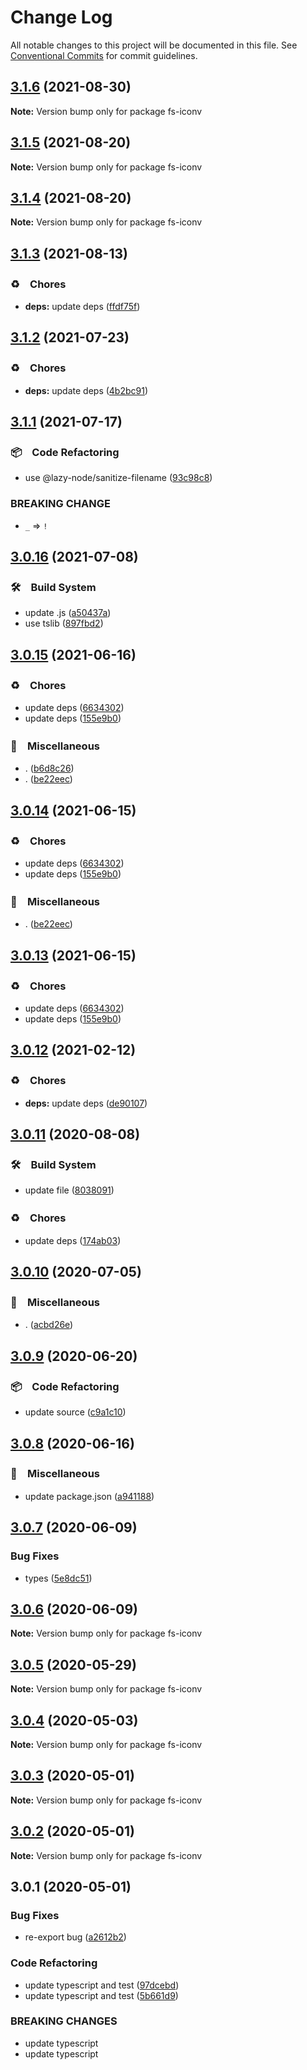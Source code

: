 # Change Log

All notable changes to this project will be documented in this file.
See [Conventional Commits](https://conventionalcommits.org) for commit guidelines.

## [3.1.6](https://github.com/bluelovers/ws-iconv/compare/fs-iconv@3.1.5...fs-iconv@3.1.6) (2021-08-30)

**Note:** Version bump only for package fs-iconv





## [3.1.5](https://github.com/bluelovers/ws-iconv/compare/fs-iconv@3.1.4...fs-iconv@3.1.5) (2021-08-20)

**Note:** Version bump only for package fs-iconv





## [3.1.4](https://github.com/bluelovers/ws-iconv/compare/fs-iconv@3.1.3...fs-iconv@3.1.4) (2021-08-20)

**Note:** Version bump only for package fs-iconv





## [3.1.3](https://github.com/bluelovers/ws-iconv/compare/fs-iconv@3.1.2...fs-iconv@3.1.3) (2021-08-13)


### ♻️　Chores

* **deps:** update deps ([ffdf75f](https://github.com/bluelovers/ws-iconv/commit/ffdf75f27917b2698690436b66df040f2cc5cebc))





## [3.1.2](https://github.com/bluelovers/ws-iconv/compare/fs-iconv@3.1.1...fs-iconv@3.1.2) (2021-07-23)


### ♻️　Chores

* **deps:** update deps ([4b2bc91](https://github.com/bluelovers/ws-iconv/commit/4b2bc919ffe997c6f6ec01111f54041ee15fecc8))





## [3.1.1](https://github.com/bluelovers/ws-iconv/compare/fs-iconv@3.0.16...fs-iconv@3.1.1) (2021-07-17)


### 📦　Code Refactoring

* use @lazy-node/sanitize-filename ([93c98c8](https://github.com/bluelovers/ws-iconv/commit/93c98c8b3bf133032aa593043ae48a5c8310c8f1))


### BREAKING CHANGE

* `_` => `!`





## [3.0.16](https://github.com/bluelovers/ws-iconv/compare/fs-iconv@3.0.15...fs-iconv@3.0.16) (2021-07-08)


### 🛠　Build System

* update .js ([a50437a](https://github.com/bluelovers/ws-iconv/commit/a50437a84acedeabe884b56978507ee04ea90d58))
* use tslib ([897fbd2](https://github.com/bluelovers/ws-iconv/commit/897fbd2808c31f284dd368759f715c450b033e5e))





## [3.0.15](https://github.com/bluelovers/ws-iconv/compare/fs-iconv@3.0.12...fs-iconv@3.0.15) (2021-06-16)


### ♻️　Chores

* update deps ([6634302](https://github.com/bluelovers/ws-iconv/commit/663430282348853158d48615db0629476a99b19a))
* update deps ([155e9b0](https://github.com/bluelovers/ws-iconv/commit/155e9b0a1aaf956c9d660dee61c59ef998b77131))


### 🔖　Miscellaneous

* . ([b6d8c26](https://github.com/bluelovers/ws-iconv/commit/b6d8c260f2ae71e650af52391117e1ba018955ff))
* . ([be22eec](https://github.com/bluelovers/ws-iconv/commit/be22eec8fe89b92477c48fe46b3e533408338ed3))





## [3.0.14](https://github.com/bluelovers/ws-iconv/compare/fs-iconv@3.0.12...fs-iconv@3.0.14) (2021-06-15)


### ♻️　Chores

* update deps ([6634302](https://github.com/bluelovers/ws-iconv/commit/663430282348853158d48615db0629476a99b19a))
* update deps ([155e9b0](https://github.com/bluelovers/ws-iconv/commit/155e9b0a1aaf956c9d660dee61c59ef998b77131))


### 🔖　Miscellaneous

* . ([be22eec](https://github.com/bluelovers/ws-iconv/commit/be22eec8fe89b92477c48fe46b3e533408338ed3))





## [3.0.13](https://github.com/bluelovers/ws-iconv/compare/fs-iconv@3.0.12...fs-iconv@3.0.13) (2021-06-15)


### ♻️　Chores

* update deps ([6634302](https://github.com/bluelovers/ws-iconv/commit/663430282348853158d48615db0629476a99b19a))
* update deps ([155e9b0](https://github.com/bluelovers/ws-iconv/commit/155e9b0a1aaf956c9d660dee61c59ef998b77131))





## [3.0.12](https://github.com/bluelovers/ws-iconv/compare/fs-iconv@3.0.11...fs-iconv@3.0.12) (2021-02-12)


### ♻️　Chores

* **deps:** update deps ([de90107](https://github.com/bluelovers/ws-iconv/commit/de90107171d57c462de9918fe0a53f64a9c92791))





## [3.0.11](https://github.com/bluelovers/ws-iconv/compare/fs-iconv@3.0.10...fs-iconv@3.0.11) (2020-08-08)


### 🛠　Build System

* update file ([8038091](https://github.com/bluelovers/ws-iconv/commit/8038091e90359945bc8861d4574e5a1370bdec11))


### ♻️　Chores

* update deps ([174ab03](https://github.com/bluelovers/ws-iconv/commit/174ab0300fdaf8a3ba5e130295296733ebdb1886))





## [3.0.10](https://github.com/bluelovers/ws-iconv/compare/fs-iconv@3.0.9...fs-iconv@3.0.10) (2020-07-05)


### 🔖　Miscellaneous

* . ([acbd26e](https://github.com/bluelovers/ws-iconv/commit/acbd26eccb84cfb7de85317c0383680c1809c530))





## [3.0.9](https://github.com/bluelovers/ws-iconv/compare/fs-iconv@3.0.8...fs-iconv@3.0.9) (2020-06-20)


### 📦　Code Refactoring

* update source ([c9a1c10](https://github.com/bluelovers/ws-iconv/commit/c9a1c10f7447a6880a8594bc954dd0de8bd26788))





## [3.0.8](https://github.com/bluelovers/ws-iconv/compare/fs-iconv@3.0.7...fs-iconv@3.0.8) (2020-06-16)


### 🔖　Miscellaneous

*  update package.json ([a941188](https://github.com/bluelovers/ws-iconv/commit/a941188461dedd491d3147534f1257f11bb6f3de))





## [3.0.7](https://github.com/bluelovers/ws-iconv/compare/fs-iconv@3.0.6...fs-iconv@3.0.7) (2020-06-09)


### Bug Fixes

* types ([5e8dc51](https://github.com/bluelovers/ws-iconv/commit/5e8dc5125febad1de2416896a8e6129bd2df5e9d))





## [3.0.6](https://github.com/bluelovers/ws-iconv/compare/fs-iconv@3.0.5...fs-iconv@3.0.6) (2020-06-09)

**Note:** Version bump only for package fs-iconv





## [3.0.5](https://github.com/bluelovers/node-fs-iconv/compare/fs-iconv@3.0.4...fs-iconv@3.0.5) (2020-05-29)

**Note:** Version bump only for package fs-iconv





## [3.0.4](https://github.com/bluelovers/node-fs-iconv/compare/fs-iconv@3.0.3...fs-iconv@3.0.4) (2020-05-03)

**Note:** Version bump only for package fs-iconv





## [3.0.3](https://github.com/bluelovers/node-fs-iconv/compare/fs-iconv@3.0.2...fs-iconv@3.0.3) (2020-05-01)

**Note:** Version bump only for package fs-iconv





## [3.0.2](https://github.com/bluelovers/node-fs-iconv/compare/fs-iconv@3.0.1...fs-iconv@3.0.2) (2020-05-01)

**Note:** Version bump only for package fs-iconv





## 3.0.1 (2020-05-01)


### Bug Fixes

* re-export bug ([a2612b2](https://github.com/bluelovers/node-fs-iconv/commit/a2612b25cf5cf9eddaaacbde75d830efba45799c))


### Code Refactoring

* update typescript and test ([97dcebd](https://github.com/bluelovers/node-fs-iconv/commit/97dcebd08300e6c281f89295452a6845034aca42))
* update typescript and test ([5b661d9](https://github.com/bluelovers/node-fs-iconv/commit/5b661d96c6e6899b2baabf4fac1491519758c624))


### BREAKING CHANGES

* update typescript
* update typescript
